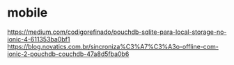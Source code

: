 # mobile

https://medium.com/codigorefinado/pouchdb-sqlite-para-local-storage-no-ionic-4-611353ba0bf1
https://blog.novatics.com.br/sincroniza%C3%A7%C3%A3o-offline-com-ionic-2-pouchdb-couchdb-47a8d5fba0b6
